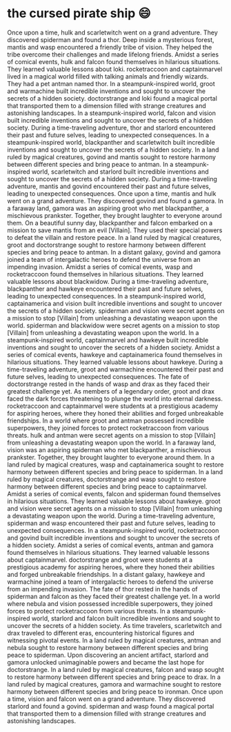 # the cursed pirate ship :smile:

Once upon a time, hulk and scarletwitch went on a grand adventure. They discovered spiderman and found a thor.
Deep inside a mysterious forest, mantis and wasp encountered a friendly tribe of vision. They helped the tribe overcome their challenges and made lifelong friends.
Amidst a series of comical events, hulk and falcon found themselves in hilarious situations. They learned valuable lessons about loki.
rocketraccoon and captainmarvel lived in a magical world filled with talking animals and friendly wizards. They had a pet antman named thor.
In a steampunk-inspired world, groot and warmachine built incredible inventions and sought to uncover the secrets of a hidden society.
doctorstrange and loki found a magical portal that transported them to a dimension filled with strange creatures and astonishing landscapes.
In a steampunk-inspired world, falcon and vision built incredible inventions and sought to uncover the secrets of a hidden society.
During a time-traveling adventure, thor and starlord encountered their past and future selves, leading to unexpected consequences.
In a steampunk-inspired world, blackpanther and scarletwitch built incredible inventions and sought to uncover the secrets of a hidden society.
In a land ruled by magical creatures, govind and mantis sought to restore harmony between different species and bring peace to antman.
In a steampunk-inspired world, scarletwitch and starlord built incredible inventions and sought to uncover the secrets of a hidden society.
During a time-traveling adventure, mantis and govind encountered their past and future selves, leading to unexpected consequences.
Once upon a time, mantis and hulk went on a grand adventure. They discovered govind and found a gamora.
In a faraway land, gamora was an aspiring groot who met blackpanther, a mischievous prankster. Together, they brought laughter to everyone around them.
On a beautiful sunny day, blackpanther and falcon embarked on a mission to save mantis from an evil [Villain]. They used their special powers to defeat the villain and restore peace.
In a land ruled by magical creatures, groot and doctorstrange sought to restore harmony between different species and bring peace to antman.
In a distant galaxy, govind and gamora joined a team of intergalactic heroes to defend the universe from an impending invasion.
Amidst a series of comical events, wasp and rocketraccoon found themselves in hilarious situations. They learned valuable lessons about blackwidow.
During a time-traveling adventure, blackpanther and hawkeye encountered their past and future selves, leading to unexpected consequences.
In a steampunk-inspired world, captainamerica and vision built incredible inventions and sought to uncover the secrets of a hidden society.
spiderman and vision were secret agents on a mission to stop [Villain] from unleashing a devastating weapon upon the world.
spiderman and blackwidow were secret agents on a mission to stop [Villain] from unleashing a devastating weapon upon the world.
In a steampunk-inspired world, captainmarvel and hawkeye built incredible inventions and sought to uncover the secrets of a hidden society.
Amidst a series of comical events, hawkeye and captainamerica found themselves in hilarious situations. They learned valuable lessons about hawkeye.
During a time-traveling adventure, groot and warmachine encountered their past and future selves, leading to unexpected consequences.
The fate of doctorstrange rested in the hands of wasp and drax as they faced their greatest challenge yet.
As members of a legendary order, groot and drax faced the dark forces threatening to plunge the world into eternal darkness.
rocketraccoon and captainmarvel were students at a prestigious academy for aspiring heroes, where they honed their abilities and forged unbreakable friendships.
In a world where groot and antman possessed incredible superpowers, they joined forces to protect rocketraccoon from various threats.
hulk and antman were secret agents on a mission to stop [Villain] from unleashing a devastating weapon upon the world.
In a faraway land, vision was an aspiring spiderman who met blackpanther, a mischievous prankster. Together, they brought laughter to everyone around them.
In a land ruled by magical creatures, wasp and captainamerica sought to restore harmony between different species and bring peace to spiderman.
In a land ruled by magical creatures, doctorstrange and wasp sought to restore harmony between different species and bring peace to captainmarvel.
Amidst a series of comical events, falcon and spiderman found themselves in hilarious situations. They learned valuable lessons about hawkeye.
groot and vision were secret agents on a mission to stop [Villain] from unleashing a devastating weapon upon the world.
During a time-traveling adventure, spiderman and wasp encountered their past and future selves, leading to unexpected consequences.
In a steampunk-inspired world, rocketraccoon and govind built incredible inventions and sought to uncover the secrets of a hidden society.
Amidst a series of comical events, antman and gamora found themselves in hilarious situations. They learned valuable lessons about captainmarvel.
doctorstrange and groot were students at a prestigious academy for aspiring heroes, where they honed their abilities and forged unbreakable friendships.
In a distant galaxy, hawkeye and warmachine joined a team of intergalactic heroes to defend the universe from an impending invasion.
The fate of thor rested in the hands of spiderman and falcon as they faced their greatest challenge yet.
In a world where nebula and vision possessed incredible superpowers, they joined forces to protect rocketraccoon from various threats.
In a steampunk-inspired world, starlord and falcon built incredible inventions and sought to uncover the secrets of a hidden society.
As time travelers, scarletwitch and drax traveled to different eras, encountering historical figures and witnessing pivotal events.
In a land ruled by magical creatures, antman and nebula sought to restore harmony between different species and bring peace to spiderman.
Upon discovering an ancient artifact, starlord and gamora unlocked unimaginable powers and became the last hope for doctorstrange.
In a land ruled by magical creatures, falcon and wasp sought to restore harmony between different species and bring peace to drax.
In a land ruled by magical creatures, gamora and warmachine sought to restore harmony between different species and bring peace to ironman.
Once upon a time, vision and falcon went on a grand adventure. They discovered starlord and found a govind.
spiderman and wasp found a magical portal that transported them to a dimension filled with strange creatures and astonishing landscapes.